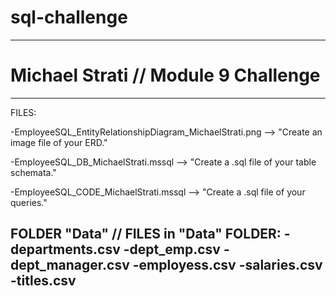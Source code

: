 # sql-challenge


--------------------------------------

# Michael Strati // Module 9 Challenge


--------------------------------------
FILES:

-EmployeeSQL_EntityRelationshipDiagram_MichaelStrati.png --> "Create an image file of your ERD."

-EmployeeSQL_DB_MichaelStrati.mssql --> "Create a .sql file of your table schemata."

-EmployeeSQL_CODE_MichaelStrati.mssql --> "Create a .sql file of your queries."


FOLDER "Data" // FILES in "Data" FOLDER:
-departments.csv
-dept_emp.csv
-dept_manager.csv
-employess.csv
-salaries.csv
-titles.csv
--------------------------------------
